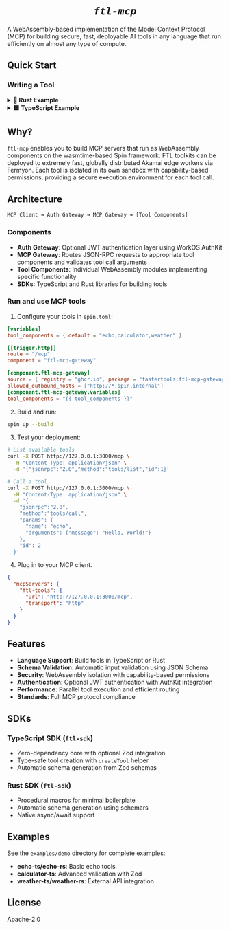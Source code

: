 <div align="center">

# *`ftl-mcp`*

</div>

A WebAssembly-based implementation of the Model Context Protocol (MCP) for building secure, fast, deployable AI tools in any language that run efficiently on almost any type of compute.

## Quick Start

### Writing a Tool

<details>
<summary><strong>🦀 Rust Example</strong></summary>

```rust
use ftl_sdk::{tool, ToolResponse};
use serde::Deserialize;
use schemars::JsonSchema;

#[derive(Deserialize, JsonSchema)]
struct EchoInput {
    message: String
}

#[tool]
fn echo(input: EchoInput) -> ToolResponse {
    ToolResponse::text(format!("Echo: {}", input.message))
}
```
</details>

<details>
<summary><strong>🟦 TypeScript Example</strong></summary>

```typescript
import { createTool, ToolResponse } from 'ftl-sdk'
import { z } from 'zod'

const InputSchema = z.object({
  message: z.string().describe('The message to echo')
})

const handle = createTool<z.infer<typeof InputSchema>>({
  metadata: {
    name: 'echo',
    title: 'Echo Tool',
    description: 'Echoes back the input message',
    inputSchema: z.toJSONSchema(InputSchema)
  },
  handler: async (input) => {
    return ToolResponse.text(`Echo: ${input.message}`)
  }
})

addEventListener('fetch', (event: FetchEvent) => {
  event.respondWith(handle(event.request))
})
```
</details>

## Why?

`ftl-mcp` enables you to build MCP servers that run as WebAssembly components on the wasmtime-based Spin framework. FTL toolkits can be deployed to extremely fast, globally distributed Akamai edge workers via Fermyon. Each tool is isolated in its own sandbox with capability-based permissions, providing a secure execution environment for each tool call.

## Architecture

```
MCP Client → Auth Gateway → MCP Gateway → [Tool Components]
```

### Components

- **Auth Gateway**: Optional JWT authentication layer using WorkOS AuthKit
- **MCP Gateway**: Routes JSON-RPC requests to appropriate tool components and validates tool call arguments
- **Tool Components**: Individual WebAssembly modules implementing specific functionality
- **SDKs**: TypeScript and Rust libraries for building tools

### Run and use MCP tools

1. Configure your tools in `spin.toml`:
```toml
[variables]
tool_components = { default = "echo,calculator,weather" }

[[trigger.http]]
route = "/mcp"
component = "ftl-mcp-gateway"

[component.ftl-mcp-gateway]
source = { registry = "ghcr.io", package = "fastertools:ftl-mcp-gateway", version = "0.0.3" }
allowed_outbound_hosts = ["http://*.spin.internal"]
[component.ftl-mcp-gateway.variables]
tool_components = "{{ tool_components }}"
```

2. Build and run:
```bash
spin up --build
```

3. Test your deployment:
```bash
# List available tools
curl -X POST http://127.0.0.1:3000/mcp \
  -H "Content-Type: application/json" \
  -d '{"jsonrpc":"2.0","method":"tools/list","id":1}'

# Call a tool
curl -X POST http://127.0.0.1:3000/mcp \
  -H "Content-Type: application/json" \
  -d '{
    "jsonrpc":"2.0",
    "method":"tools/call",
    "params": {
      "name": "echo",
      "arguments": {"message": "Hello, World!"}
    },
    "id": 2
  }'
```

4. Plug in to your MCP client.
```json
{
  "mcpServers": {
    "ftl-tools": {
      "url": "http://127.0.0.1:3000/mcp",
      "transport": "http"
    }
  }
}
```

## Features

- **Language Support**: Build tools in TypeScript or Rust
- **Schema Validation**: Automatic input validation using JSON Schema
- **Security**: WebAssembly isolation with capability-based permissions
- **Authentication**: Optional JWT authentication with AuthKit integration
- **Performance**: Parallel tool execution and efficient routing
- **Standards**: Full MCP protocol compliance

## SDKs

### TypeScript SDK (`ftl-sdk`)
- Zero-dependency core with optional Zod integration
- Type-safe tool creation with `createTool` helper
- Automatic schema generation from Zod schemas

### Rust SDK (`ftl-sdk`)
- Procedural macros for minimal boilerplate
- Automatic schema generation using schemars
- Native async/await support

## Examples

See the `examples/demo` directory for complete examples:
- **echo-ts/echo-rs**: Basic echo tools
- **calculator-ts**: Advanced validation with Zod
- **weather-ts/weather-rs**: External API integration

## License

Apache-2.0